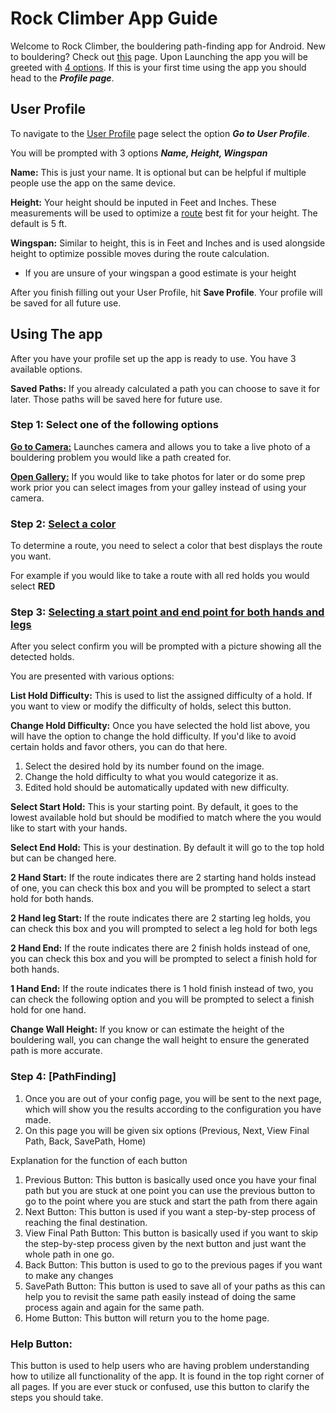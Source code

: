 # Rock Climber App Guide
Welcome to Rock Climber, the bouldering path-finding app for Android. New to bouldering? Check out [this](AdditionalInformation/WhatIsIndoorBouldering.md) page.
Upon Launching the app you will be greeted with [4 options](https://github.com/reed2ep/SeniorDesignProject/blob/main/Assignments/AdditionalInformation/HomePage.jpg). 
If this is your first time using the app you should head to the ***Profile page***.
## User Profile
To navigate to the [User Profile](https://github.com/reed2ep/SeniorDesignProject/blob/main/Assignments/AdditionalInformation/UserProfile.jpg) page select the option ***Go to User Profile***.

You will be prompted with 3 options ***Name, Height, Wingspan***

**Name:** This is just your name. It is optional but can be helpful if multiple people use the app on the same device.

**Height:** Your height should be inputed in Feet and Inches. These measurements will be used to optimize a [route](AdditionalInformation/WhatIsARoute.md) best fit for your height. The default is 5 ft.

**Wingspan:** Similar to height, this is in Feet and Inches and is used alongside height to optimize possible moves during the route calculation. 
- If you are unsure of your wingspan a good estimate is your height

After you finish filling out your User Profile, hit **Save Profile**. Your profile will be saved for all future use.

## Using The app
After you have your profile set up the app is ready to use. You have 3 available options.

**Saved Paths:** If you already calculated a path you can choose to save it for later. Those paths will be saved here for future use. 

### Step 1: Select one of the following options
**[Go to Camera:](https://github.com/reed2ep/SeniorDesignProject/blob/main/Assignments/AdditionalInformation/CameraPage.jpg)** Launches camera and allows you to take a live photo of a bouldering problem you would like a path created for.

**[Open Gallery:](https://github.com/reed2ep/SeniorDesignProject/blob/main/Assignments/AdditionalInformation/ImageSelectPage.jpg)** If you would like to take photos for later or do some prep work prior you can select images from your galley instead of using your camera.

### Step 2: [Select a color](https://github.com/reed2ep/SeniorDesignProject/blob/main/Assignments/AdditionalInformation/ColorSelectPage.jpg)
To determine a route, you need to select a color that best displays the route you want.

For example if you would like to take a route with all red holds you would select **RED**

### Step 3: [Selecting a start point and end point for both hands and legs](https://github.com/reed2ep/SeniorDesignProject/blob/main/Assignments/AdditionalInformation/AnnotationPage.jpg)
After you select confirm you will be prompted with a picture showing all the detected holds.

You are presented with various options:

**List Hold Difficulty:** This is used to list the assigned difficulty of a hold. If you want to view or modify the difficulty of holds, select this button. 

**Change Hold Difficulty:** Once you have selected the hold list above, you will have the option to change the hold difficulty. If you'd like to avoid certain holds and favor others, you can do that here.
1. Select the desired hold by its number found on the image.
2. Change the hold difficulty to what you would categorize it as.
3. Edited hold should be automatically updated with new difficulty.

**Select Start Hold:** This is your starting point. By default, it goes to the lowest available hold but should be modified to match where the you would like to start with your hands.

**Select End Hold:** This is your destination. By default it will go to the top hold but can be changed here.

**2 Hand Start:** If the route indicates there are 2 starting hand holds instead of one, you can check this box and you will be prompted to select a start hold for both hands. 

**2 Hand leg Start:** If the route indicates there are 2 starting leg holds, you can check this box and you will prompted to select a leg hold for both legs

**2 Hand End:** If the route indicates there are 2 finish holds instead of one, you can check this box and you will be prompted to select a finish hold for both hands.

**1 Hand End:** If the route indicates there is 1 hold finish instead of two, you can check the following option and you will be prompted to select a finish hold for one hand.

**Change Wall Height:** If you know or can estimate the height of the bouldering wall, you can change the wall height to ensure the generated path is more accurate.

### Step 4: [PathFinding]

1. Once you are out of your config page, you will be sent to the next page, which will show you the results according to the configuration you have made.
2. On this page you will be given six options (Previous, Next, View Final Path, Back, SavePath, Home)

Explanation for the function of each button

1. Previous Button: This button is basically used once you have your final path but you are stuck at one point you can use the previous button to go to the point where you are stuck and start the path from there again
2. Next Button: This button is used if you want a step-by-step process of reaching the final destination.
3. View Final Path Button: This button is basically used if you want to skip the step-by-step process given by the next button and just want the whole path in one go.
4. Back Button: This button is used to go to the previous pages if you want to make any changes
5. SavePath Button: This button is used to save all of your paths as this can help you to revisit the same path easily instead of doing the same process again and again for the same path.
6. Home Button: This button will return you to the home page.

### Help Button:
This button is used to help users who are having problem understanding how to utilize all functionality of the app. It is found in the top right corner of all pages. If you are ever stuck or confused, use this button to clarify the steps you should take.
